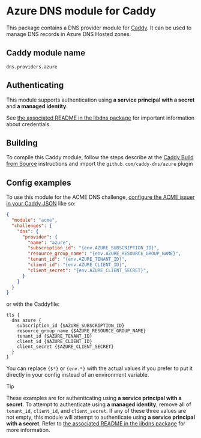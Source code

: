 # Azure DNS module for Caddy

This package contains a DNS provider module for [Caddy](https://github.com/caddyserver/caddy). It can be used to manage DNS records in Azure DNS Hosted zones.

## Caddy module name

```text
dns.providers.azure
```

## Authenticating

This module supports authentication using **a service principal with a secret** and **a managed identity**.

See [the associated README in the libdns package](https://github.com/libdns/azure) for important information about credentials.

## Building

To compile this Caddy module, follow the steps describe at the [Caddy Build from Source](https://github.com/caddyserver/caddy#build-from-source) instructions and import the `github.com/caddy-dns/azure` plugin

## Config examples

To use this module for the ACME DNS challenge, [configure the ACME issuer in your Caddy JSON](https://caddyserver.com/docs/json/apps/tls/automation/policies/issuers/acme/) like so:

```json
{
  "module": "acme",
  "challenges": {
    "dns": {
      "provider": {
        "name": "azure",
        "subscription_id": "{env.AZURE_SUBSCRIPTION_ID}",
        "resource_group_name": "{env.AZURE_RESOURCE_GROUP_NAME}",
        "tenant_id": "{env.AZURE_TENANT_ID}",
        "client_id": "{env.AZURE_CLIENT_ID}",
        "client_secret": "{env.AZURE_CLIENT_SECRET}",
      }
    }
  }
}
```

or with the Caddyfile:

```text
tls {
  dns azure {
    subscription_id {$AZURE_SUBSCRIPTION_ID}
    resource_group_name {$AZURE_RESOURCE_GROUP_NAME}
    tenant_id {$AZURE_TENANT_ID}
    client_id {$AZURE_CLIENT_ID}
    client_secret {$AZURE_CLIENT_SECRET}
  }
}
```

You can replace `{$*}` or `{env.*}` with the actual values if you prefer to put it directly in your config instead of an environment variable.

> [!TIP]
> These examples are for authenticating using **a service principal with a secret**.
> To attempt to authenticate using **a managed identity**, remove all of `tenant_id`, `client_id`, and `client_secret`. If any of these three values are not empty, this module will attempt to authenticate using **a service principal with a secret**.
> Refer to [the associated README in the libdns package](https://github.com/libdns/azure) for more information.
